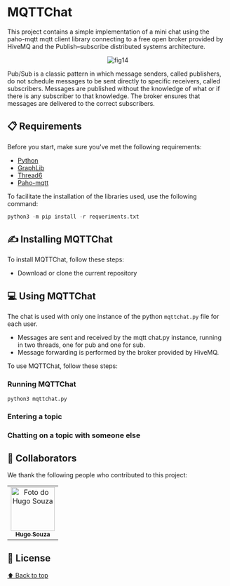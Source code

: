 # MQTTChat

This project contains a simple implementation of a mini chat using the paho-mqtt mqtt client library connecting to a free open broker provided by HiveMQ and the Publish–subscribe distributed systems architecture.

<div align ="center">
  
![fig14](https://www.hivemq.com/img/blog/websockets_with_hivemq.png)
  
</div>

Pub/Sub is a classic pattern in which message senders, called publishers, do not schedule messages to be sent directly to specific receivers, called subscribers. Messages are published without the knowledge of what or if there is any subscriber to that knowledge. The broker ensures that messages are delivered to the correct subscribers.

## 📋 Requirements
Before you start, make sure you've met the following requirements:
* [Python](https://docs.python.org/3/)
* [GraphLib](https://pypi.org/project/graphlib-backport/)
* [Thread6](https://pypi.org/project/thread6/)
* [Paho-mqtt](https://pypi.org/project/paho-mqtt/)

To facilitate the installation of the libraries used, use the following command:
```python
python3 -m pip install -r requeriments.txt
```
## ✍️ Installing MQTTChat
To install MQTTChat, follow these steps:
* Download or clone the current repository

## 💻 Using MQTTChat
The chat is used with only one instance of the python `mqttchat.py` file for each user.

* Messages are sent and received by the mqtt chat.py instance, running in two threads, one for pub and one for sub.
* Message forwarding is performed by the broker provided by HiveMQ.

To use MQTTChat, follow these steps:
### Running MQTTChat
```python
python3 mqttchat.py
```

### Entering a topic

### Chatting on a topic with someone else


## 🤝 Collaborators
We thank the following people who contributed to this project:

<table>
  <tr>
    <td align="center">
      <a href="https://github.com/hugo-souza">
        <img src="https://avatars.githubusercontent.com/hugo-souza" width="100px;" alt="Foto do Hugo Souza"/><br>
        <sub>
          <b>Hugo Souza</b>
        </sub>
      </a>
    </td>
  </tr>
</table>

## 📝 License



[⬆ Back to top](#MQTTChat)<br>